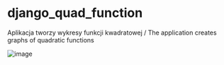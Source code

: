 # django_quad_function
Aplikacja tworzy wykresy funkcji kwadratowej / The application creates graphs of quadratic functions


![image](https://github.com/Rachciach/django_quad_function/assets/73002723/a6033162-244c-48d6-8667-eefadfa9d268)
